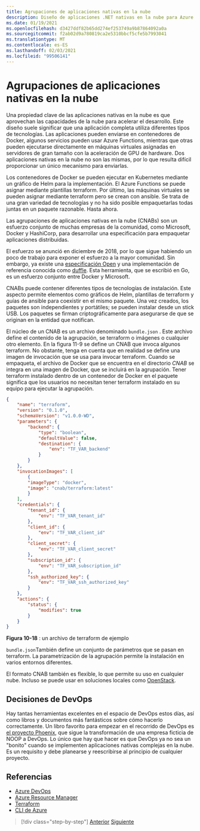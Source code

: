 ```yaml
---
title: Agrupaciones de aplicaciones nativas en la nube
description: Diseño de aplicaciones .NET nativas en la nube para Azure | Agrupaciones de aplicaciones nativas en la nube
ms.date: 01/19/2021
ms.openlocfilehash: d3427ddf82b65dd274ef253749a9b87864092a0a
ms.sourcegitcommit: f2ab02d9a780819ca2e5310bbcf5cfe5b7993041
ms.translationtype: MT
ms.contentlocale: es-ES
ms.lasthandoff: 02/03/2021
ms.locfileid: "99506141"
---
```

# <a name="cloud-native-application-bundles"></a>Agrupaciones de aplicaciones nativas en la nube

Una propiedad clave de las aplicaciones nativas en la nube es que aprovechan las capacidades de la nube para acelerar el desarrollo. Este diseño suele significar que una aplicación completa utiliza diferentes tipos de tecnologías. Las aplicaciones pueden enviarse en contenedores de Docker, algunos servicios pueden usar Azure Functions, mientras que otras pueden ejecutarse directamente en máquinas virtuales asignadas en servidores de gran tamaño con la aceleración de GPU de hardware. Dos aplicaciones nativas en la nube no son las mismas, por lo que resulta difícil proporcionar un único mecanismo para enviarlas.

Los contenedores de Docker se pueden ejecutar en Kubernetes mediante un gráfico de Helm para la implementación. El Azure Functions se puede asignar mediante plantillas terraform. Por último, las máquinas virtuales se pueden asignar mediante terraform pero se crean con ansible. Se trata de una gran variedad de tecnologías y no ha sido posible empaquetarlas todas juntas en un paquete razonable. Hasta ahora.

Las agrupaciones de aplicaciones nativas en la nube (CNABs) son un esfuerzo conjunto de muchas empresas de la comunidad, como Microsoft, Docker y HashiCorp, para desarrollar una especificación para empaquetar aplicaciones distribuidas.

El esfuerzo se anunció en diciembre de 2018, por lo que sigue habiendo un poco de trabajo para exponer el esfuerzo a la mayor comunidad. Sin embargo, ya existe una [especificación Open](https://github.com/deislabs/cnab-spec) y una implementación de referencia conocida como [duffle](https://duffle.sh/). Esta herramienta, que se escribió en Go, es un esfuerzo conjunto entre Docker y Microsoft.

CNABs puede contener diferentes tipos de tecnologías de instalación. Este aspecto permite elementos como gráficos de Helm, plantillas de terraform y guías de ansible para coexistir en el mismo paquete. Una vez creados, los paquetes son independientes y portátiles; se pueden instalar desde un stick USB.  Los paquetes se firman criptográficamente para asegurarse de que se originan en la entidad que notifican.

El núcleo de un CNAB es un archivo denominado `bundle.json` . Este archivo define el contenido de la agrupación, se terraform o imágenes o cualquier otro elemento. En la figura 11-9 se define un CNAB que invoca algunos terraform. No obstante, tenga en cuenta que en realidad se define una imagen de invocación que se usa para invocar terraform. Cuando se empaqueta, el archivo de Docker que se encuentra en el directorio *CNAB* se integra en una imagen de Docker, que se incluirá en la agrupación. Tener terraform instalado dentro de un contenedor de Docker en el paquete significa que los usuarios no necesitan tener terraform instalado en su equipo para ejecutar la agrupación.

```json
{
    "name": "terraform",
    "version": "0.1.0",
    "schemaVersion": "v1.0.0-WD",
    "parameters": {
        "backend": {
            "type": "boolean",
            "defaultValue": false,
            "destination": {
                "env": "TF_VAR_backend"
            }
        }
    },
    "invocationImages": [
        {
        "imageType": "docker",
        "image": "cnab/terraform:latest"
        }
    ],
    "credentials": {
        "tenant_id": {
            "env": "TF_VAR_tenant_id"
        },
        "client_id": {
            "env": "TF_VAR_client_id"
        },
        "client_secret": {
            "env": "TF_VAR_client_secret"
        },
        "subscription_id": {
            "env": "TF_VAR_subscription_id"
        },
        "ssh_authorized_key": {
            "env": "TF_VAR_ssh_authorized_key"
        }
    },
    "actions": {
        "status": {
            "modifies": true
        }
    }
}
```

**Figura 10-18** : un archivo de terraform de ejemplo

`bundle.json`También define un conjunto de parámetros que se pasan en terraform. La parametrización de la agrupación permite la instalación en varios entornos diferentes.

El formato CNAB también es flexible, lo que permite su uso en cualquier nube. Incluso se puede usar en soluciones locales como [OpenStack](https://www.openstack.org/).

## <a name="devops-decisions"></a>Decisiones de DevOps

Hay tantas herramientas excelentes en el espacio de DevOps estos días, así como libros y documentos más fantásticos sobre cómo hacerlo correctamente. Un libro favorito para empezar en el recorrido de DevOps es [el proyecto Phoenix](https://www.oreilly.com/library/view/the-phoenix-project/9781457191350/), que sigue la transformación de una empresa ficticia de NOOP a DevOps. Lo único que hay que hacer es que DevOps ya no sea un "bonito" cuando se implementen aplicaciones nativas complejas en la nube. Es un requisito y debe planearse y reescribirse al principio de cualquier proyecto.

## <a name="references"></a>Referencias

- [Azure DevOps](https://azure.microsoft.com/services/devops/)
- [Azure Resource Manager](/azure/azure-resource-manager/management/overview)
- [Terraform](https://www.terraform.io/)
- [CLI de Azure](/cli/azure/)

>[!div class="step-by-step"]
>[Anterior](infrastructure-as-code.md)
>[Siguiente](summary.md)
